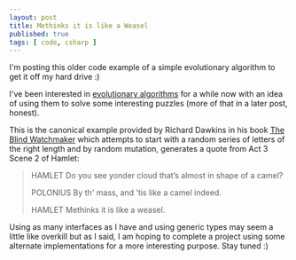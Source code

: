 ```yaml
---
layout: post
title: Methinks it is like a Weasel
published: true
tags: [ code, csharp ]
---
```


I'm posting this older code example of a simple evolutionary algorithm to get 
it off my hard drive :) 

I've been interested in [evolutionary algorithms](http://en.wikipedia.org/wiki/Evolutionary_algorithm) 
for a while now with an idea of using them to solve some interesting puzzles
(more of that in a later post, honest).

This is the canonical example provided by Richard Dawkins in his book 
[The Blind Watchmaker](http://en.wikipedia.org/wiki/The_Blind_Watchmaker) 
which attempts to start with a random series of letters of the right length and 
by random mutation, generates a quote from Act 3 Scene 2 of Hamlet:

>
> HAMLET
> Do you see yonder cloud that’s almost in shape of a camel?
>
> POLONIUS
> By th' mass, and ’tis like a camel indeed.
> 
> HAMLET
> Methinks it is like a weasel.
>

<script src="https://gist.github.com/deejaygraham/0f9215abd64ffaf91a24.js"></script>

Using as many interfaces as I have and using generic types may seem a little like 
overkill but as I said, I am hoping to complete a project using some alternate 
implementations for a more interesting purpose. Stay tuned :)

